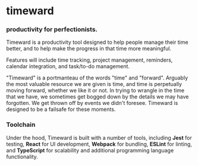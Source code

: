 # timeward
### productivity for perfectionists.

Timeward is a productivity tool designed to help people manage their time better, and to help make the progress in that time more meaningful.

Features will include time tracking, project management, reminders, calendar integration, and task/to-do management.

"Timeward" is a portmanteau of the words "time" and "forward". Arguably the most valuable resource we are given is time, and time is perpetually moving forward, whether we like it or not. In trying to wrangle in the time that we have, we sometimes get bogged down by the details we may have forgotten. We get thrown off by events we didn't foresee. Timeward is designed to be a failsafe for these moments.

### Toolchain

Under the hood, Timeward is built with a number of tools, including **Jest** for testing, **React** for UI development, **Webpack** for bundling, **ESLint** for linting, and **TypeScript** for scalability and additional programming language functionality.